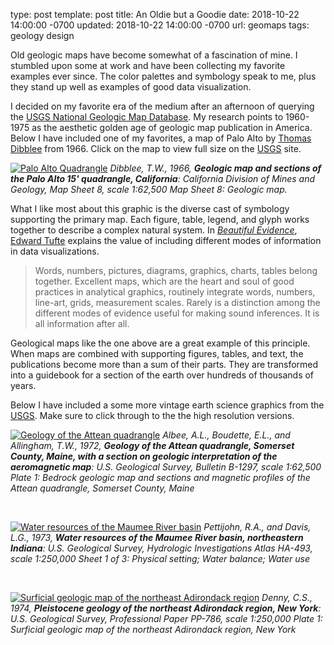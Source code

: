 type: post
template: post
title: An Oldie but a Goodie
date: 2018-10-22 14:00:00 -0700
updated: 2018-10-22 14:00:00 -0700
url: geomaps
tags: geology
      design

Old geologic maps have become somewhat of a fascination of mine. I
stumbled upon some at work and have been collecting my favorite
examples ever since. The color palettes and symbology speak to me,
plus they stand up well as examples of good data visualization.

I decided on my favorite era of the medium after an afternoon of
querying the [USGS National Geologic Map Database][mgmdb]. My research
points to 1960-1975 as the aesthetic golden age of geologic map
publication in America. Below I have included one of my favorites, a
map of Palo Alto by [Thomas Dibblee][tdb] from 1966. Click on the map
to view full size on the [USGS][USGS] site.

[![Palo Alto Quadrangle][palo-img]][palo-map]
*Dibblee, T.W., 1966, **Geologic map and sections of the Palo Alto 15'
quadrangle, California**: California Division of Mines and Geology,
Map Sheet 8, scale 1:62,500 Map Sheet 8: Geologic map.*

What I like most about this graphic is the diverse cast of symbology
supporting the primary map. Each figure, table, legend, and glyph
works together to describe a complex natural system. In *[Beautiful
Evidence][be-book]*, [Edward Tufte][tufte] explains the value of
including different modes of information in data visualizations.

<!-- Beautiful evidence pg. 131 -->
> Words, numbers, pictures, diagrams, graphics, charts, tables belong
> together. Excellent maps, which are the heart and soul of good
> practices in analytical graphics, routinely integrate words,
> numbers, line-art, grids, measurement scales. Rarely is a distinction
> among the different modes of evidence useful for making sound
> inferences. It is all information after all.

Geological maps like the one above are a great example of this
principle. When maps are combined with supporting figures, tables, and
text, the publications become more than a sum of their parts. They are
transformed into a guidebook for a section of the earth over hundreds
of thousands of years.

Below I have included a some more vintage earth science graphics from
the [USGS][USGS]. Make sure to click through to the the high
resolution versions.

[![Geology of the Attean quadrangle][attean-img]][attean-map]
*Albee, A.L., Boudette, E.L., and Allingham, T.W., 1972, **Geology of
the Attean quadrangle, Somerset County, Maine, with a section on
geologic interpretation of the aeromagnetic map**: U.S. Geological
Survey, Bulletin B-1297, scale 1:62,500 Plate 1: Bedrock geologic map
and sections and magnetic profiles of the Attean quadrangle, Somerset
County, Maine*

</br>

[![Water resources of the Maumee River basin][maumee-img]][maumee-map]
*Pettijohn, R.A., and Davis, L.G., 1973, **Water resources of the
Maumee River basin, northeastern Indiana**: U.S. Geological Survey,
Hydrologic Investigations Atlas HA-493, scale 1:250,000 Sheet 1 of 3:
Physical setting; Water balance; Water use*

</br>

[![Surficial geologic map of the northeast Adirondack region][adirondack-img]][adirondack-map]
*Denny, C.S., 1974, **Pleistocene geology of the northeast Adirondack
region, New York**: U.S. Geological Survey, Professional Paper PP-786,
scale 1:250,000 Plate 1: Surficial geologic map of the northeast
Adirondack region, New York*

[mgmdb]: https://ngmdb.usgs.gov/
[tdb]: https://en.wikipedia.org/wiki/Thomas_Dibblee
[palo-map]: https://ngmdb.usgs.gov/ngm-bin/pdp/zui_viewer.pl?id=20928
[tufte]: https://www.edwardtufte.com/tufte/
[be-book]: https://www.edwardtufte.com/tufte/books_be
[USGS]: https://www.usgs.gov/
[attean-map]: https://ngmdb.usgs.gov/ngm-bin/pdp/zui_viewer.pl?id=31610
[maumee-map]: https://ngmdb.usgs.gov/ngm-bin/pdp/zui_viewer.pl?id=30880
[adirondack-map]: https://ngmdb.usgs.gov/ngm-bin/pdp/zui_viewer.pl?id=55063

[palo-img]: /images/geomaps/palo-alto-geo.png
[attean-img]: /images/geomaps/attean-geo.png
[maumee-img]: /images/geomaps/maumee-geo.png
[adirondack-img]: /images/geomaps/adirondack-geo.png
